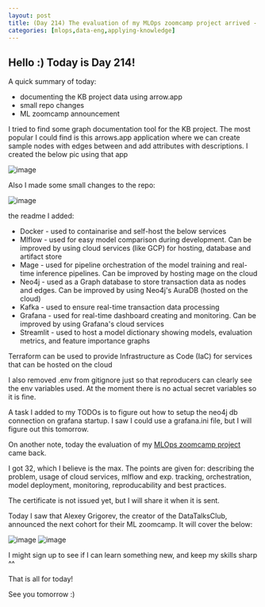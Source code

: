 ```yaml
---
layout: post
title: (Day 214) The evaluation of my MLOps zoomcamp project arrived - max points
categories: [mlops,data-eng,applying-knowledge]
---
```


## Hello :) Today is Day 214!
A quick summary of today:
* documenting the KB project data using arrow.app
* small repo changes
* ML zoomcamp announcement

I tried to find some graph documentation tool for the KB project. The most popular I could find is this arrows.app application where we can create sample nodes with edges between and add attributes with descriptions. I created the below pic using that app

![image](https://github.com/user-attachments/assets/dd60ea64-da54-4000-9d77-c7807f45daaa)

Also I made some small changes to the repo:

![image](https://github.com/user-attachments/assets/406b89cf-d12b-432b-ae38-0e20f45d7275)

the readme I added:

* Docker - used to containarise and self-host the below services
* Mlflow - used for easy model comparison during development. Can be improved by using cloud services (like GCP) for hosting, database and artifact store
* Mage - used for pipeline orchestration of the model training and real-time inference pipelines. Can be improved by hosting mage on the cloud
* Neo4j - used as a Graph database to store transaction data as nodes and edges. Can be improved by using Neo4j's AuraDB (hosted on the cloud)
* Kafka - used to ensure real-time transaction data processing
* Grafana - used for real-time dashboard creating and monitoring. Can be improved by using Grafana's cloud services
* Streamlit - used to host a model dictionary showing models, evaluation metrics, and feature importance graphs

Terraform can be used to provide Infrastructure as Code (IaC) for services that can be hosted on the cloud

I also removed .env from gitignore just so that reproducers can clearly see the env variables used. At the moment there is no actual secret variables so it is fine. 

A task I added to my TODOs is to figure out how to setup the neo4j db connection on grafana startup. I saw I could use a grafana.ini file, but I will figure out this tomorrow.



On another note, today the evaluation of my [MLOps zoomcamp project](https://github.com/divakaivan/insurance-fraud-mlops-pipeline/) came back.

I got 32, which I believe is the max. The points are given for: describing the problem, usage of cloud services, mlflow and exp. tracking, orchestration, model deployment, monitoring, reproducability and best practices. 

The certificate is not issued yet, but I will share it when it is sent. 



Today I saw that Alexey Grigorev, the creator of the DataTalksClub, announced the next cohort for their ML zoomcamp. It will cover the below:

![image](https://github.com/user-attachments/assets/eab9ea51-5cfb-46e3-b4ec-9ddb3d2adac1)
![image](https://github.com/user-attachments/assets/a9d0bb33-20e3-4498-93d1-cf0195b17718)

I might sign up to see if I can learn something new, and keep my skills sharp ^^ 


That is all for today!

See you tomorrow :)
